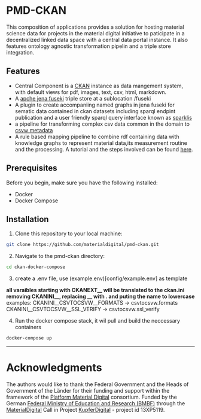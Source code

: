 # PMD-CKAN

This composition of applications provides a solution for hosting material science data for projects in the material digital initiative to paticipate in a decentralized linked data space with a central data portal instance. It also features ontology agnostic transformation pipelin and a triple store integration.

## Features

- Central Component is a [CKAN](https://ckan.org/) instance as data mangement system, with default views for pdf, images, text, csv, html, markdown.
- A [apche jena fuseki](https://jena.apache.org/documentation/fuseki2/) triple store at a sublocation /fuseki
- A plugin to create accompaniing named graphs in jena fuseki for sematic data contained in ckan datasets including sparql endpint publication and a user friendly sparql query interface known as [sparklis](https://github.com/sebferre/sparklis)
- a pipeline for transforming complex csv data common in the domain to [csvw metadata](https://www.w3.org/ns/csvw)
- A rule based mapping pipeline to combine rdf containing data with knowledge graphs to represent material data,its measurement routine and the processing. A tutorial and the steps involved can be found [here](https://github.com/Mat-O-Lab/IOFMaterialsTutorial).

## Prerequisites

Before you begin, make sure you have the following installed:

- Docker
- Docker Compose

## Installation

1. Clone this repository to your local machine:
```bash
git clone https://github.com/materialdigital/pmd-ckan.git
```

2. Navigate to the pmd-ckan directory:
```bash
cd ckan-docker-compose
```

3. create a .env file, use (example.env)[config/example.env] as template 

**all varaibles starting with CKANEXT__ will be translated to the ckan.ini removing CKANINI__, replacing __ with . and puting the name to lowercase**
examples:
CKANINI__CSVTOCSVW__FORMATS -> csvtocsvw.formats 
CKANINI__CSVTOCSVW__SSL_VERIFY -> csvtocsvw.ssl_verify 

4. Run the docker compose stack, it wil pull and build the neccessary containers
```bash
docker-compose up
```

---
# Acknowledgments
The authors would like to thank the Federal Government and the Heads of Government of the Länder for their funding and support within the framework of the [Platform Material Digital](https://www.materialdigital.de) consortium. Funded by the German [Federal Ministry of Education and Research (BMBF)](https://www.bmbf.de/bmbf/en/) through the [MaterialDigital](https://www.bmbf.de/SharedDocs/Publikationen/de/bmbf/5/31701_MaterialDigital.pdf?__blob=publicationFile&v=5) Call in Project [KupferDigital](https://www.materialdigital.de/project/1) - project id 13XP5119.
